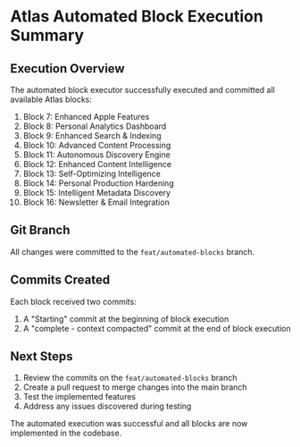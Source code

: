 # Atlas Automated Block Execution Summary

## Execution Overview

The automated block executor successfully executed and committed all available Atlas blocks:

1. Block 7: Enhanced Apple Features
2. Block 8: Personal Analytics Dashboard
3. Block 9: Enhanced Search & Indexing
4. Block 10: Advanced Content Processing
5. Block 11: Autonomous Discovery Engine
6. Block 12: Enhanced Content Intelligence
7. Block 13: Self-Optimizing Intelligence
8. Block 14: Personal Production Hardening
9. Block 15: Intelligent Metadata Discovery
10. Block 16: Newsletter & Email Integration

## Git Branch

All changes were committed to the `feat/automated-blocks` branch.

## Commits Created

Each block received two commits:
1. A "Starting" commit at the beginning of block execution
2. A "complete - context compacted" commit at the end of block execution

## Next Steps

1. Review the commits on the `feat/automated-blocks` branch
2. Create a pull request to merge changes into the main branch
3. Test the implemented features
4. Address any issues discovered during testing

The automated execution was successful and all blocks are now implemented in the codebase.